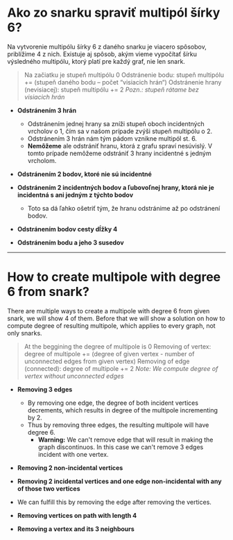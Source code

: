# Ako zo snarku spraviť multipól šírky 6?

Na vytvorenie multipólu šírky 6 z daného snarku je viacero spôsobov, priblížime 4 z nich. Existuje aj spôsob, akým vieme
vypočítať šírku výsledného multipólu, ktorý platí pre každý graf, nie len snark.

> Na začiatku je stupeň multipólu 0
> Odstránenie bodu: stupeň multipólu += (stupeň daného bodu – počet “visiacich hrán“)
> Odstránenie hrany (nevisiacej): stupeň multipólu += 2
> _Pozn.: stupeň rátame bez visiacich hrán_

- **Odstránením 3 hrán**
    - Odstránením jednej hrany sa zníži stupeň oboch incidentných vrcholov o 1, čím sa v našom prípade zvýši stupeň
      multipólu o 2.
    - Odstránením 3 hrán nám tým pádom vznikne multipól st. 6.
    - **Nemôžeme** ale odstrániť hranu, ktorá z grafu spraví nesúvislý. V tomto prípade nemôžeme odstrániť 3 hrany
      incidentné s jedným vrcholom.

- **Odstránením 2 bodov, ktoré nie sú incidentné**
- **Odstránením 2 incidentných bodov a ľubovoľnej hrany, ktorá nie je incidentná s ani jedným z týchto bodov**
    - Toto sa dá ľahko ošetriť tým, že hranu odstránime až po odstránení bodov.
- **Odstránením bodov cesty dĺžky 4**
- **Odstránením bodu a jeho 3 susedov**

---

# How to create multipole with degree 6 from snark?

There are multiple ways to create a multipole with degree 6 from given snark, we will show 4 of them. Before that we
will show a solution on how to compute degree of resulting multipole, which applies to every graph, not only snarks.

> At the beggining the degree of multipole is 0
> Removing of vertex: degree of multipole += (degree of given vertex - number of unconnected edges from given vertex)
> Removing of edge (connected): degree of multipole += 2
> _Note: We compute degree of vertex without unconnected edges_

- **Removing 3 edges**
    - By removing one edge, the degree of both incident vertices decrements, which results in degree of the multipole
      incrementing by 2.
    - Thus by removing three edges, the resulting multipole will have degree 6.
        - **Warning:** We can't remove edge that will result in making the graph discontinuos. In this case we can't
          remove 3 edges incident with one vertex.

- **Removing 2 non-incidental vertices**
- **Removing 2 incidental vertices and one edge non-incidental with any of those two vertices**
- We can fulfill this by removing the edge after removing the vertices.
- **Removing vertices on path with length 4**
- **Removing a vertex and its 3 neighbours**
